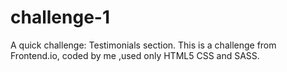 # challenge-1
A quick challenge: Testimonials section.
This is a challenge from Frontend.io, coded by me ,used only HTML5 CSS and SASS.
